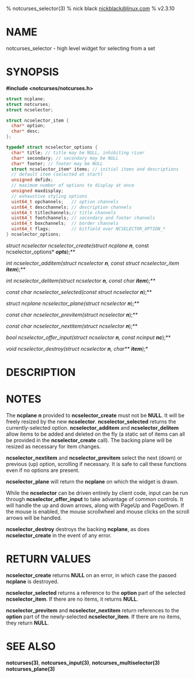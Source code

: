 % notcurses_selector(3)
% nick black <nickblack@linux.com>
% v2.3.10

# NAME

notcurses_selector - high level widget for selecting from a set

# SYNOPSIS

**#include <notcurses/notcurses.h>**

```c
struct ncplane;
struct notcurses;
struct ncselector;

struct ncselector_item {
  char* option;
  char* desc;
};

typedef struct ncselector_options {
  char* title; // title may be NULL, inhibiting riser
  char* secondary; // secondary may be NULL
  char* footer; // footer may be NULL
  struct ncselector_item* items; // initial items and descriptions
  // default item (selected at start)
  unsigned defidx;
  // maximum number of options to display at once
  unsigned maxdisplay;
  // exhaustive styling options
  uint64_t opchannels;   // option channels
  uint64_t descchannels; // description channels
  uint64_t titlechannels;// title channels
  uint64_t footchannels; // secondary and footer channels
  uint64_t boxchannels;  // border channels
  uint64_t flags;        // bitfield over NCSELECTOR_OPTION_*
} ncselector_options;
```

**struct ncselector* ncselector_create(struct ncplane* ***n***, const ncselector_options* ***opts***);**

**int ncselector_additem(struct ncselector* ***n***, const struct ncselector_item* ***item***);**

**int ncselector_delitem(struct ncselector* ***n***, const char* ***item***);**

**const char* ncselector_selected(const struct ncselector* ***n***);**

**struct ncplane* ncselector_plane(struct ncselector* ***n***);**

**const char* ncselector_previtem(struct ncselector* ***n***);**

**const char* ncselector_nextitem(struct ncselector* ***n***);**

**bool ncselector_offer_input(struct ncselector* ***n***, const ncinput* ***nc***);**

**void ncselector_destroy(struct ncselector* ***n***, char\*\* ***item***);**

# DESCRIPTION

# NOTES

The **ncplane** **n** provided to **ncselector_create** must not be **NULL**.
It will be freely resized by the new **ncselector**. **ncselector_selected**
returns the currently-selected option. **ncselector_additem** and
**ncselector_delitem** allow items to be added and deleted on the fly
(a static set of items can all be provided in the **ncselector_create**
call). The backing plane will be resized as necessary for item changes.

**ncselector_nextitem** and **ncselector_previtem** select the next (down) or
previous (up) option, scrolling if necessary. It is safe to call these
functions even if no options are present.

**ncselector_plane** will return the **ncplane** on which the widget is
drawn.

While the **ncselector** can be driven entirely by client code, input can
be run through **ncselector_offer_input** to take advantage of common
controls. It will handle the up and down arrows, along with PageUp and
PageDown. If the mouse is enabled, the mouse scrollwheel and mouse clicks
on the scroll arrows will be handled.

**ncselector_destroy** destroys the backing **ncplane**, as does
**ncselector_create** in the event of any error.

# RETURN VALUES

**ncselector_create** returns **NULL** on an error, in which case the passed
**ncplane** is destroyed.

**ncselector_selected** returns a reference to the **option** part of the
selected **ncselector_item**. If there are no items, it returns **NULL**.

**ncselector_previtem** and **ncselector_nextitem** return references to the
**option** part of the newly-selected **ncselector_item**. If there are no
items, they return **NULL**.

# SEE ALSO

**notcurses(3)**,
**notcurses_input(3)**,
**notcurses_multiselector(3)**
**notcurses_plane(3)**
